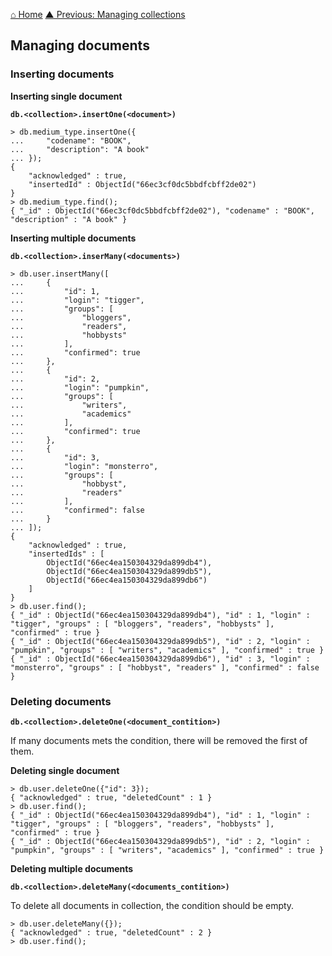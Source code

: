 [⌂ Home](../../README.md)
[▲ Previous: Managing collections](managing_collections.md)

## Managing documents

### Inserting documents

**Inserting single document**

**`db.<collection>.insertOne(<document>)`**

```
> db.medium_type.insertOne({
...     "codename": "BOOK",
...     "description": "A book"
... });
{
	"acknowledged" : true,
	"insertedId" : ObjectId("66ec3cf0dc5bbdfcbff2de02")
}
> db.medium_type.find();
{ "_id" : ObjectId("66ec3cf0dc5bbdfcbff2de02"), "codename" : "BOOK", "description" : "A book" }
```

**Inserting multiple documents**

**`db.<collection>.inserMany(<documents>)`**

```
> db.user.insertMany([
...     {
...         "id": 1,
...         "login": "tigger",
...         "groups": [
...             "bloggers",
...             "readers",
...             "hobbysts"
...         ],
...         "confirmed": true
...     },
...     {
...         "id": 2,
...         "login": "pumpkin",
...         "groups": [
...             "writers",
...             "academics"
...         ],
...         "confirmed": true
...     },
...     {
...         "id": 3,
...         "login": "monsterro",
...         "groups": [
...             "hobbyst",
...             "readers"
...         ],
...         "confirmed": false
...     }
... ]);
{
	"acknowledged" : true,
	"insertedIds" : [
		ObjectId("66ec4ea150304329da899db4"),
		ObjectId("66ec4ea150304329da899db5"),
		ObjectId("66ec4ea150304329da899db6")
	]
}
> db.user.find();
{ "_id" : ObjectId("66ec4ea150304329da899db4"), "id" : 1, "login" : "tigger", "groups" : [ "bloggers", "readers", "hobbysts" ], "confirmed" : true }
{ "_id" : ObjectId("66ec4ea150304329da899db5"), "id" : 2, "login" : "pumpkin", "groups" : [ "writers", "academics" ], "confirmed" : true }
{ "_id" : ObjectId("66ec4ea150304329da899db6"), "id" : 3, "login" : "monsterro", "groups" : [ "hobbyst", "readers" ], "confirmed" : false }
```

### Deleting documents

**`db.<collection>.deleteOne(<document_contition>)`**

If many documents mets the condition, there will be removed the first of them.

**Deleting single document**

```
> db.user.deleteOne({"id": 3});
{ "acknowledged" : true, "deletedCount" : 1 }
> db.user.find();
{ "_id" : ObjectId("66ec4ea150304329da899db4"), "id" : 1, "login" : "tigger", "groups" : [ "bloggers", "readers", "hobbysts" ], "confirmed" : true }
{ "_id" : ObjectId("66ec4ea150304329da899db5"), "id" : 2, "login" : "pumpkin", "groups" : [ "writers", "academics" ], "confirmed" : true }
```

**Deleting multiple documents**

**`db.<collection>.deleteMany(<documents_contition>)`**

To delete all documents in collection, the condition should be empty.

```
> db.user.deleteMany({});
{ "acknowledged" : true, "deletedCount" : 2 }
> db.user.find();
```
